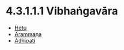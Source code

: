 

# 4.3.1.1.1 Vibhaṅgavāra

* [Hetu](4.3.1.1.1/Hetu.md)
* [Ārammaṇa](4.3.1.1.1/Arammana.md)
* [Adhipati](4.3.1.1.1/Adhipati.md)



